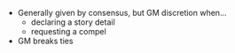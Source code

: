 * Generally given by consensus, but GM discretion when...
  * declaring a story detail
  * requesting a compel
* GM breaks ties
